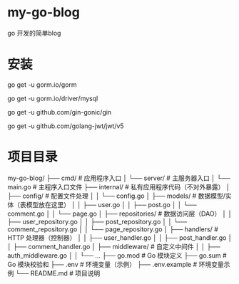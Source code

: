# my-go-blog
go 开发的简单blog

# 安装
go get -u gorm.io/gorm

go get -u gorm.io/driver/mysql

go get -u github.com/gin-gonic/gin

go get -u github.com/golang-jwt/jwt/v5

# 项目目录

my-go-blog/
├── cmd/                 # 应用程序入口
│   └── server/          # 主服务器入口
│       └── main.go      # 主程序入口文件
├── internal/            # 私有应用程序代码（不对外暴露）
│   ├── config/          # 配置文件处理
│   │   └── config.go
│   ├── models/          # 数据模型/实体（表模型放在这里）
│   │   ├── user.go
│   │   ├── post.go
│   │   └── comment.go
│   │   └── page.go
│   ├── repositories/    # 数据访问层（DAO）
│   │   ├── user_repository.go
│   │   ├── post_repository.go
│   │   └── comment_repository.go
│   │   └── page_repository.go
│   ├── handlers/        # HTTP 处理器（控制器）
│   │   ├── user_handler.go
│   │   ├── post_handler.go
│   │   ├── comment_handler.go
│   ├── middleware/      # 自定义中间件
│   │   ├── auth_middleware.go
│   │   └── ...
├── go.mod               # Go 模块定义
├── go.sum               # Go 模块校验和
├── .env                 # 环境变量（示例）
├── .env.example         # 环境变量示例
└── README.md            # 项目说明
